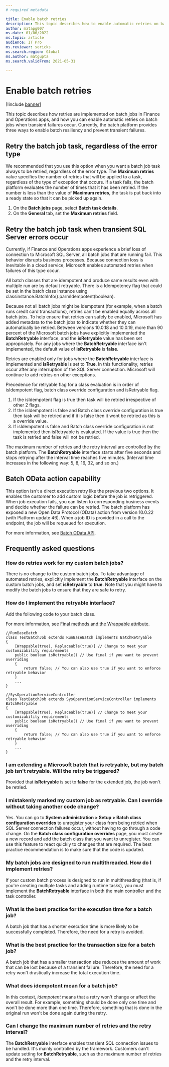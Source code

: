 ```yaml
---
# required metadata

title: Enable batch retries
description: This topic describes how to enable automatic retries on batch jobs when transient failures occur.
author: matapg007
ms.date: 01/06/2022
ms.topic: article
audience: IT Pro
ms.reviewer: sericks
ms.search.region: Global
ms.author: matgupta
ms.search.validFrom: 2021-05-31

---
```


# Enable batch retries

[!include [banner](../includes/banner.md)]

This topic describes how retries are implemented on batch jobs in Finance and Operations apps, and how you can enable automatic retries on batch jobs when transient failures occur. Currently, the batch platform provides three ways to enable batch resiliency and prevent transient failures.

## Retry the batch job task, regardless of the error type

We recommended that you use this option when you want a batch job task always to be retried, regardless of the error type. The **Maximum retries** value specifies the number of retries that will be applied to a task, regardless of the type of exception that occurs. If a task fails, the batch platform evaluates the number of times that it has been retried. If the number is less than the value of **Maximum retries**, the task is put back into a ready state so that it can be picked up again. 

1. On the **Batch jobs** page, select **Batch task details**.
2. On the **General** tab, set the **Maximum retries** field.

## Retry the batch job task when transient SQL Server errors occur

Currently, if Finance and Operations apps experience a brief loss of connection to Microsoft SQL Server, all batch jobs that are running fail. This behavior disrupts business processes. Because connection loss is inevitable in a cloud service, Microsoft enables automated retries when failures of this type occur.

All batch classes that are idempotent and produce same results even with multiple run are by default retryable. There is a Idempotency flag that could be set in the batch class instance using classinstance.BatchInfo().parmIdempotent(boolean). 

Because not all batch jobs might be idempotent (for example, when a batch runs credit card transactions), retries can't be enabled equally across all batch jobs. To help ensure that retries can safely be enabled, Microsoft has added metadata to the batch jobs to indicate whether they can automatically be retried. Between versions 10.0.18 and 10.0.19, more than 90 percent of the Microsoft batch jobs have explicitly implemented the **BatchRetryable** interface, and the **isRetryable** value has been set appropriately. For any jobs where the **BatchRetryable** interface isn't implemented, the default value of **isRetryable** is **false**.

Retries are enabled only for jobs where the **BatchRetryable** interface is implemented and **isRetryable** is set to **True**. In this functionality, retries occur after any interruption of the SQL Server connection. Microsoft will continue to add retries on other exceptions.

Precedence for retryable flag for a class evaluation is in order of isIdempotent flag, batch class override configuration and  isRetryable flag. 
1. If the isIdempotent flag is true then task will be retried irrespective of other 2 flags. 
2. If the isIdempotent is false and Batch class override configuration is true then task will be retried and if it is false then it wont be retried as this is a override value.
3. If isIdempotent is false and Batch class override configuration is not implemented then isRetryable is evaluated. If the value is true then the task is retried and false will not be retried.


The maximum number of retries and the retry interval are controlled by the batch platform. The **BatchRetryable** interface starts after five seconds and stops retrying after the interval time reaches five minutes. (Interval time increases in the following way: 5, 8, 16, 32, and so on.)

## Batch OData action capability

This option isn't a direct execution retry like the previous two options. It enables the customer to add custom logic before the job is retriggered. When job execution fails, you can listen to corresponding business events and decide whether the failure can be retried. The batch platform has exposed a new Open Data Protocol (OData) action from version 10.0.22 (with Platform update 46). When a job ID is provided in a call to the endpoint, the job will be requeued for execution.

For more information, see [Batch OData API](batch-odata-api.md).

## Frequently asked questions

### How do retries work for my custom batch jobs?

There is no change to the custom batch jobs. To take advantage of automated retries, explicitly implement the **BatchRetryable** interface on the custom batch jobs, and set **isRetryable** to **true**. Note that you might have to modify the batch jobs to ensure that they are safe to retry.

### How do I implement the retryable interface?

Add the following code to your batch class.

For more information, see [Final methods and the Wrappable attribute](../extensibility/method-wrapping-coc.md).

```
//RunBaseBatch
class TestBatchJob extends RunBaseBatch implements BatchRetryable
{
    [Wrappable(true), Replaceable(true)] // Change to meet your customizability requirements
    public boolean isRetryable() // Use final if you want to prevent overriding
    {
        return false; // You can also use true if you want to enforce retryable behavior
    }
    ...
} 

//SysOperationServiceController 
class TestBatchJob extends SysOperationServiceController implements BatchRetryable
{
    [Wrappable(true), Replaceable(true)] // Change to meet your customizability requirements
    public boolean isRetryable() // Use final if you want to prevent overriding
    {
        return false; // You can also use true if you want to enforce retryable behavior
    }
    ...
}
```

### I am extending a Microsoft batch that is retryable, but my batch job isn't retryable. Will the retry be triggered?

Provided that **isRetryable** is set to **false** for the extended job, the job won't be retried.

### I mistakenly marked my custom job as retryable. Can I override without taking another code change?

Yes. You can go to **System administration \> Setup \> Batch class configuration overrides** to unregister your class from being retried when SQL Server connection failures occur, without having to go through a code change. On the **Batch class configuration overrides** page, you must create a new record and add the batch class that you want to unregister. You can use this feature to react quickly to changes that are required. The best practice recommendation is to make sure that the code is updated.

### My batch jobs are designed to run multithreaded. How do I implement retries?

If your custom batch process is designed to run in multithreading (that is, if you're creating multiple tasks and adding runtime tasks), you must implement the **BatchRetryable** interface in both the main controller and the task controller.

### What is the best practice for the execution time for a batch job?

A batch job that has a shorter execution time is more likely to be successfully completed. Therefore, the need for a retry is avoided.
 
### What is the best practice for the transaction size for a batch job?

A batch job that has a smaller transaction size reduces the amount of work that can be lost because of a transient failure. Therefore, the need for a retry won't drastically increase the total execution time.

### What does idempotent mean for a batch job?

In this context, *idempotent* means that a retry won't change or affect the overall result. For example, something should be done only one time and won't be done more than one time. Therefore, something that is done in the original run won't be done again during the retry.

### Can I change the maximum number of retries and the retry interval?

The **BatchRetryable** interface enables transient SQL connection issues to be handled. It's mainly controlled by the framework. Customers can't update setting for **BatchRetryable**, such as the maximum number of retries and the retry interval.
